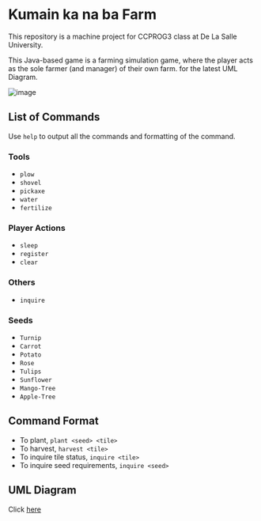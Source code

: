 # Kumain ka na ba Farm

This repository is a machine project for CCPROG3 class at De La Salle University.

This Java-based game is a farming simulation game, where the player acts as the sole farmer (and manager) of their own farm.
for the latest UML Diagram.

![image](https://user-images.githubusercontent.com/40118781/206843332-2523adb5-ca3f-451d-8279-f108ff6112cc.png)


## List of Commands
Use `help` to output all the commands and formatting of the command.

### Tools
- `plow`
- `shovel`
- `pickaxe`
- `water`
- `fertilize`

### Player Actions
- `sleep`
- `register`
- `clear`

### Others
- `inquire`

### Seeds
- `Turnip`
- `Carrot`
- `Potato`
- `Rose`
- `Tulips`
- `Sunflower`
- `Mango-Tree`
- `Apple-Tree`

## Command Format
- To plant, `plant <seed> <tile>`
- To harvest, `harvest <tile>`
- To inquire tile status, `inquire <tile>`
- To inquire seed requirements, `inquire <seed>`

## UML Diagram
Click [here](https://viewer.diagrams.net/?tags=%7B%7D&target=blank&highlight=000003&layers=1&nav=1&title=CCPROG3_MCO2_UML.drawio#Uhttps%3A%2F%2Fdrive.google.com%2Fuc%3Fid%3D1XpLY1zb2PzhkacTGL5mSSNasbNtkNBNM%26export%3Ddownload) 
